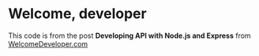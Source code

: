 # Welcome, developer

This code is from the post **Developing API with Node.js and Express** from [WelcomeDeveloper.com](https://www.welcomedeveloper.com/)
